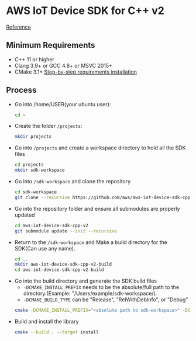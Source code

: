 # AWS IoT Device SDK for C++ v2
[Reference](https://github.com/aws/aws-iot-device-sdk-cpp-v2)
## Minimum Requirements
* C++ 11 or higher
* Clang 3.9+ or GCC 4.8+ or MSVC 2015+
* CMake 3.1+
  [Step-by-step requirements installation](./cpp_requisites.md)
## Process
* Go into /home/USER(your ubuntu user):
  ```BASH
  cd ~
  ```
* Create the folder `/projects`:
  ```BASH
  mkdir projects
  ```
* Go into `/projects` and create a workspace directory to hold all the SDK files
  ```BASH
  cd projects
  mkdir sdk-workspace
  ```
* Go into `/sdk-workspace` and clone the repository 
  ```BASH
  cd sdk-workspace
  git clone --recursive https://github.com/aws/aws-iot-device-sdk-cpp-v2.git
  ```
* Go into the repository folder and ensure all submodules are properly updated
  ```BASH
  cd aws-iot-device-sdk-cpp-v2
  git submodule update --init --recursive
  ```
* Return to the `/sdk-workspace` and Make a build directory for the SDK(Can use any name).
  ```BASH
  cd ..
  mkdir aws-iot-device-sdk-cpp-v2-build
  cd aws-iot-device-sdk-cpp-v2-build
  ```
* Go into the build directory and generate the SDK build files
  - `-DCMAKE_INSTALL_PREFIX` needs to be the absolute/full path to the directory.(Example: "/Users/example/sdk-workspace/).
  - `-DCMAKE_BUILD_TYPE` can be "Release", "RelWithDebInfo", or "Debug"
  ```BASH
  cmake -DCMAKE_INSTALL_PREFIX="<absolute path to sdk-workspace>" -DCMAKE_BUILD_TYPE="Debug" ../aws-iot-device-sdk-cpp-v2
  ```
* Build and install the library
  ```BASH
  cmake --build . --target install
  ```